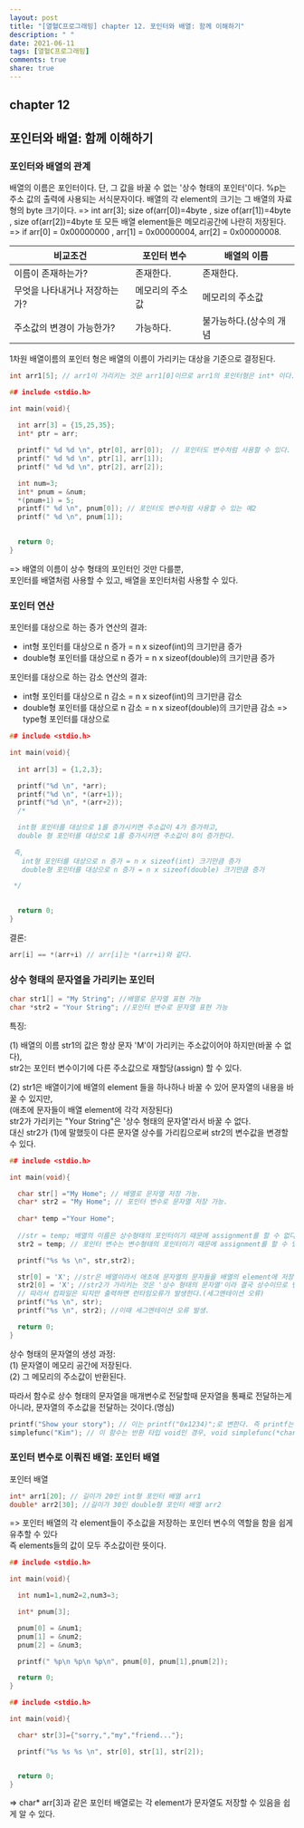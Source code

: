 ```yaml
---
layout: post
title: "[열혈C프로그래밍] chapter 12. 포인터와 배열: 함께 이해하기"
description: " "
date: 2021-06-11
tags: [열혈C프로그래밍]
comments: true
share: true
---
```


## chapter 12
## 포인터와 배열: 함께 이해하기

### 포인터와 배열의 관계

배열의 이름은 포인터이다. 단, 그 값을 바꿀 수 없는 '상수 형태의 포인터'이다. 
%p는 주소 값의  출력에 사용되는 서식문자이다. 
배열의 각 element의 크기는 그 배열의 자료형의 byte 크기이다.
=> int arr[3];  size of(arr[0])=4byte , size of(arr[1])=4byte , size of(arr[2])=4byte
또 모든 배열 element들은 메모리공간에 나란히 저장된다.
=> if arr[0] = 0x00000000 , arr[1] = 0x00000004, arr[2] = 0x00000008.

| 비교조건 | 포인터 변수 | 배열의 이름|
|----------|-------------|------------|
| 이름이 존재하는가?| 존재한다. | 존재한다.|
| 무엇을 나타내거나 저장하는가? | 메모리의 주소값 | 메모리의 주소값|
| 주소값의 변경이 가능한가? | 가능하다. | 불가능하다.(상수의 개념|

1차원 배열이름의 포인터 형은 배열의 이름이 가리키는 대상을 기준으로 결정된다.
```c
int arr1[5]; // arr1이 가리키는 것은 arr1[0]이므로 arr1의 포인터형은 int* 이다. 
```

```c
## include <stdio.h>

int main(void){
 
  int arr[3] = {15,25,35};
  int* ptr = arr;

  printf(" %d %d \n", ptr[0], arr[0]);  // 포인터도 변수처럼 사용할 수 있다.
  printf(" %d %d \n", ptr[1], arr[1]);
  printf(" %d %d \n", ptr[2], arr[2]);

  int num=3;
  int* pnum = &num;
  *(pnum+1) = 5;
  printf(" %d \n", pnum[0]); // 포인터도 변수처럼 사용할 수 있는 예2
  printf(" %d \n", pnum[1]);
  

  return 0;
}

```
=> 배열의 이름이 상수 형태의 포인터인 것만 다를뿐, <br>
   포인터를 배열처럼 사용할 수 있고, 배열을 포인터처럼 사용할 수 있다.

### 포인터 연산

포인터를 대상으로 하는 증가 연산의 결과:
* int형 포인터를 대상으로 n 증가 = n x sizeof(int)의 크기만큼 증가
* double형 포인터를 대상으로 n 증가 = n x sizeof(double)의 크기만큼 증가

포인터를 대상으로 하는 감소 연산의 결과:
* int형 포인터를 대상으로 n 감소 = n x sizeof(int)의 크기만큼 감소
* double형 포인터를 대상으로 n 감소 = n x sizeof(double)의 크기만큼 감소
=> type형 포인터를 대상으로 

```c
## include <stdio.h>

int main(void){
  
  int arr[3] = {1,2,3};

  printf("%d \n", *arr);
  printf("%d \n", *(arr+1)); 
  printf("%d \n", *(arr+2));
  /*

  int형 포인터를 대상으로 1를 증가시키면 주소값이 4가 증가하고, 
  double 형 포인터를 대상으로 1를 증가시키면 주소값이 8이 증가한다.
 
 즉, 
   int형 포인터를 대상으로 n 증가 = n x sizeof(int) 크기만큼 증가
   double형 포인터를 대상으로 n 증가 = n x sizeof(double) 크기만큼 증가

 */

 
  return 0;
}
```

결론: <br>
```c
arr[i] == *(arr+i) // arr[i]는 *(arr+i)와 같다.
```

### 상수 형태의 문자열을 가리키는 포인터

```c
char str1[] = "My String"; //배열로 문자열 표현 가능
char *str2 = "Your String"; //포인터 변수로 문자열 표현 가능

```
특징:<br>

(1)
배열의 이름 str1의 값은 항상 문자 'M'이 가리키는 주소값이어야 하지만(바꿀 수 없다), <br>
str2는 포인터 변수이기에 다른 주소값으로 재할당(assign) 할 수 있다. <br>

(2)
str1은 배열이기에 배열의 element 들을 하나하나 바꿀 수 있어 문자열의 내용을 바꿀 수 있지만,<br>
(애초에 문자들이 배열 element에 각각 저장된다)<br> 
str2가 가리키는 "Your String"은 '상수 형태의 문자열'라서 바꿀 수 없다. <br>
대신 str2가 (1)에 말했듯이 다른 문자열 상수를 가리킴으로써 str2의 변수값을 변경할 수 있다.<br>

```c
## include <stdio.h>

int main(void){

  char str[] ="My Home"; // 배열로 문자열 저장 가능.
  char* str2 = "My Home"; // 포인터 변수로 문자열 저장 가능.
  
  char* temp ="Your Home";
 
  //str = temp; 배열의 이름은 상수형태의 포인터이기 때문에 assignment를 할 수 없다.=> 컴파일 오류가 난다. 
  str2 = temp; // 포인터 변수는 변수형태의 포인터이기 때문에 assignment를 할 수 있다. 

  printf("%s %s \n", str,str2);

  str[0] = 'X'; //str은 배열이라서 애초에 문자열의 문자들을 배열의 element에 저장하였기 때문에 배열의 값을 바꿈으로써 문자열을 수정할 수 있다.
  str2[0] = 'X'; //str2가 가리키는 것은 '상수 형태의 문자열'이라 결국 상수이므로 변경 될 수 없다.(상수 30을 40으로 바꿀수 없는 것처럼) 
  // 따라서 컴파일은 되지만 출력하면 런타임오류가 발생한다.(세그멘테이션 오류)
  printf("%s \n", str);
  printf("%s \n", str2); //이때 세그멘테이션 오류 발생.

  return 0;
}

```
상수 형태의 문자열의 생성 과정: <br>
(1) 문자열이 메모리 공간에 저장된다.<br>
(2) 그 메모리의 주소값이 반환된다.<br>

따라서 함수로 상수 형태의 문자열을 매개변수로 전달할때 문자열을 통째로 전달하는게 아니라,
문자열의 주소값을 전달하는 것이다.(명심) <br>

```c
printf("Show your story"); // 이는 printf("0x1234)";로 변한다. 즉 printf는 문자열 전체를 전달받는게 아니라 문자열의 주소값을 전달받는다.
simplefunc("Kim"); // 이 함수는 반환 타입 void인 경우, void simplefunc(*char ); 임을 유추할수 있다.: 문자열 전체(x) -> 문자열 주소값(o)

```

### 포인터 변수로 이뤄진 배열: 포인터 배열

포인터 배열 

```c
int* arr1[20]; // 길이가 20인 int형 포인터 배열 arr1
double* arr2[30]; //길이가 30인 double형 포인터 배열 arr2
```
=> 포인터 배열의 각 element들이 주소값을 저장하는 포인터 변수의 역할을 함을 쉽게 유추할 수 있다 <br>
   즉 elements들의 값이 모두 주소값이란 뜻이다. 

```c
## include <stdio.h>

int main(void){

  int num1=1,num2=2,num3=3;

  int* pnum[3];

  pnum[0] = &num1;
  pnum[1] = &num2;
  pnum[2] = &num3;

  printf(" %p\n %p\n %p\n", pnum[0], pnum[1],pnum[2]);

  return 0;
}
```
```c
## include <stdio.h>

int main(void){

  char* str[3]={"sorry,","my","friend..."};

  printf("%s %s %s \n", str[0], str[1], str[2]); 


  return 0; 
}
```
=> char* arr[3]과 같은 포인터 배열로는 각 element가 문자열도 저장할 수 있음을 쉽게 알 수 있다. <br>
